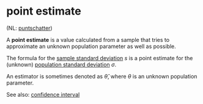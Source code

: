 # point estimate

(NL: [puntschatter](../nl/puntschatter.md))

A **point estimate** is a value calculated from a sample that tries to approximate an unknown population parameter as well as possible.

The formula for the [sample standard deviation](variance.md#standard-deviation-of-a-sample) $s$ is a point estimate for the (unknown) [population standard deviation](variance.md#standard-deviation-of-a-population) $\sigma$.

An estimator is sometimes denoted as $\hat{\theta}$, where $\theta$ is an unknown population parameter.

See also: [confidence interval](confidence-interval.md)
